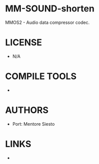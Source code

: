 MM-SOUND-shorten
================

MMOS2 - Audio data compressor codec. 


LICENSE
===============
* N/A

COMPILE TOOLS
===============
* 

AUTHORS
===============
* Port: Mentore Siesto

LINKS
===============
 *
